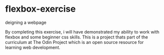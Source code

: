 # flexbox-exercise
deigning a webpage

By completing this exercise, i will have demonstrated my ability to work with flexbox and some 
beginner css skills. This is a project thats part of the curriculum at The Odin Project which is an 
open source resource for learning web development.